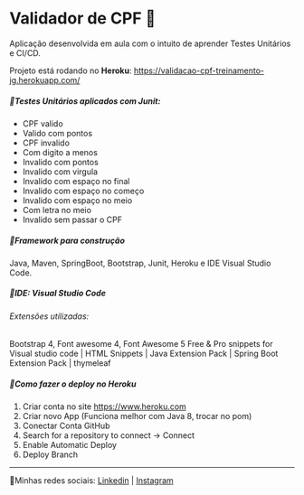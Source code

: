# Validador de CPF :triangular_flag_on_post:



Aplicação desenvolvida em aula com o intuito de aprender Testes Unitários e CI/CD.

Projeto está rodando no **Heroku**: https://validacao-cpf-treinamento-jg.herokuapp.com/

##### :round_pushpin:Testes Unitários aplicados com Junit:

- CPF valido
- Valido com pontos
- CPF invalido
- Com digito a menos
- Invalido com pontos
- Invalido com virgula
- Invalido com espaço no final
- Invalido com espaço no começo
- Invalido com espaço no meio
- Com letra no meio
- Invalido sem passar o CPF

##### :round_pushpin:Framework para construção

Java, Maven, SpringBoot, Bootstrap, Junit, Heroku e IDE Visual Studio Code.

##### :round_pushpin:IDE: Visual Studio Code

###### Extensões utilizadas: 

Bootstrap 4, Font awesome 4, Font Awesome 5 Free & Pro snippets for Visual studio code | HTML Snippets | Java Extension Pack | Spring Boot Extension Pack | thymeleaf

##### :round_pushpin:Como fazer o deploy no Heroku

1. Criar conta no site https://www.heroku.com
2. Criar novo App (Funciona melhor com Java 8, trocar no pom)
3. Conectar Conta GitHub
4. Search for a repository to connect -> Connect
5. Enable Automatic Deploy 
6. Deploy Branch 

------

🔎Minhas redes sociais: [Linkedin](https://www.linkedin.com/in/jessika-gomes/) | [Instagram](https://www.instagram.com/jessika__gomes/)





